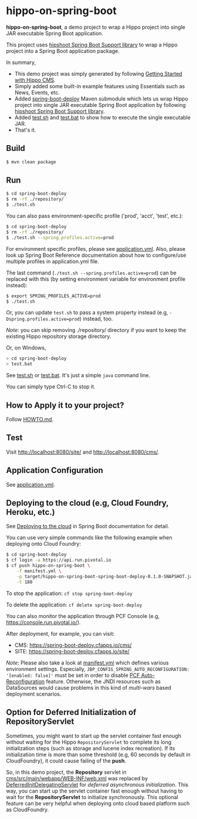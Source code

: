 # hippo-on-spring-boot

**hippo-on-spring-boot**, a demo project to wrap a Hippo project into single JAR executable Spring Boot application.

This project uses [hipshoot Spring Boot Support library](https://onehippo-forge.github.io/hipshoot/hipshoot-spring-boot-support/index.html)
to wrap a Hippo project into a Spring Boot application package.

In summary,
- This demo project was simply generated by following [Getting Started with Hippo CMS](https://www.onehippo.org/trails/getting-started/hippo-essentials-getting-started.html).
- Simply added some built-in example features using Essentials such as News, Events, etc.
- Added [spring-boot-deploy](spring-boot-deploy/) Maven submodule which lets us wrap Hippo project into single JAR executable Spring Boot application
  by following [hipshoot Spring Boot Support library](http://hipshoot.forge.onehippo.org/hipshoot-spring-boot-support/index.html).
- Added [test.sh](spring-boot-deploy/test.sh) and [test.bat](spring-boot-deploy/test.bat) to show how to execute the single executable JAR.
- That's it.

## Build

```bash
$ mvn clean package
```

## Run

```bash
$ cd spring-boot-deploy
$ rm -rf ./repository/
$ ./test.sh
```

You can also pass environment-specific profile ('prod', 'acct', 'test', etc.):

```bash
$ cd spring-boot-deploy
$ rm -rf ./repository/
$ ./test.sh --spring.profiles.active=prod
```

For environment specific profiles, please see [application.yml](spring-boot-deploy/src/main/resources/application.yml).
Also, please look up Spring Boot Reference documentation about how to configure/use multiple profiles in application.yml file.

The last command (```./test.sh --spring.profiles.active=prod```) can be replaced with this (by setting environment variable for environment profile instead):

```bash
$ export SPRING_PROFILES_ACTIVE=prod
$ ./test.sh
```

Or, you can update ```test.sh``` to pass a system property instead (e.g, ```-Dspring.profiles.active=prod```) instead, too.

*Note*: you can skip removing ./repository/ directory if you want to keep the existing Hippo repository storage directory.


Or, on Windows,

```bash
> cd spring-boot-deploy
> test.bat
```


See [test.sh](spring-boot-deploy/test.sh) or [test.bat](spring-boot-deploy/test.bat).
It's just a simple ```java``` command line.


You can simply type Ctrl-C to stop it.

## How to Apply it to your project?

Follow [HOWTO.md](HOWTO.md).

## Test

Visit [http://localhost:8080/site/](http://localhost:8080/site/) and
[http://localhost:8080/cms/](http://localhost:8080/cms/).

## Application Configuration

See [application.yml](spring-boot-deploy/src/main/resources/application.yml).

## Deploying to the cloud (e.g, Cloud Foundry, Heroku, etc.)

See [Deploying to the cloud](http://docs.spring.io/spring-boot/docs/current/reference/html/cloud-deployment.html) in Spring Boot documentation for detail.

You can use very simple commands like the following example when deploying onto Cloud Foundry:

```bash
$ cd spring-boot-deploy
$ cf login -a https://api.run.pivotal.io
$ cf push hippo-on-spring-boot \
    -f manifest.yml \
    -p target/hippo-on-spring-boot-spring-boot-deploy-0.1.0-SNAPSHOT.jar \
    -t 180
```

To stop the application: ```cf stop spring-boot-deploy```

To delete the application: ```cf delete spring-boot-deploy```

You can also monitor the application through PCF Console (e.g, https://console.run.pivotal.io/).

After deployment, for example, you can visit:

  - CMS: https://spring-boot-deploy.cfapps.io/cms/
  - SITE: https://spring-boot-deploy.cfapps.io/site/

*Note*: Please also take a look at [manifest.yml](spring-boot-deploy/manifest.yml) which defines various environment settings.
Especially, ```JBP_CONFIG_SPRING_AUTO_RECONFIGURATION: '[enabled: false]'``` must be set in order to disable 
[PCF Auto-Reconfiguration](https://docs.pivotal.io/pivotalcf/1-10/buildpacks/java/spring-service-bindings.html#auto) feature.
Otherwise, the JNDI resources such as DataSources would cause problems in this kind of *multi-wars* based deployment scenarios.

## Option for Deferred Initialization of RepositoryServlet

Sometimes, you might want to start up the servlet container fast enough without waiting for the Hippo ```RepositoryServlet``` to complete its long initialization steps (such as storage and lucene index recreation). If its initialization time is more than some threshold (e.g, 60 seconds by default in CloudFoundry), it could cause failing of the **push**.

So, in this demo project, the **Repository** servlet in [cms/src/main/webapp/WEB-INF/web.xml](cms/src/main/webapp/WEB-INF/web.xml#L159:L164) was replaced by [DeferredInitDelegatingServlet](https://bloomreach-forge.github.io/hipshoot/apidocs/org/onehippo/forge/hipshoot/spring/boot/support/servlet/DeferredInitDelegatingServlet.html) for *deferred asynchronous initialization*. This way, you can start up the servlet container fast enough without having to wait for the **RepositoryServlet** to initialize synchronously. This optional feature can be very helpful when deploying onto cloud based platform such as CloudFoundry.
